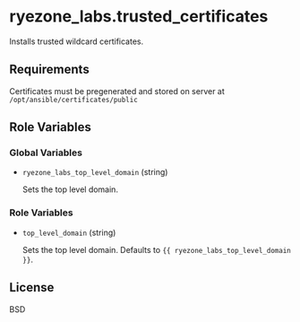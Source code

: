 ryezone_labs.trusted_certificates
=========

Installs trusted wildcard certificates.

Requirements
------------

Certificates must be pregenerated and stored on server at
`/opt/ansible/certificates/public`

Role Variables
--------------

### Global Variables

- `ryezone_labs_top_level_domain` (string)

   Sets the top level domain.

### Role Variables

- `top_level_domain` (string)

   Sets the top level domain.  Defaults to `{{ ryezone_labs_top_level_domain }}`.

License
-------

BSD
